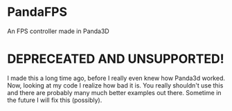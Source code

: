# PandaFPS
An FPS controller made in Panda3D

# DEPRECEATED AND UNSUPPORTED!
I made this a long time ago, before I really even knew how Panda3d worked. Now, looking at my code I realize how bad it is. You really shouldn't use this and there are probably many much better examples out there. Sometime in the future I will fix this (possibly).

